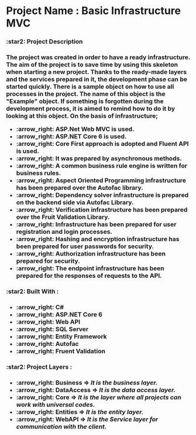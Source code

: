 <h1><strong>Project Name :</strong> Basic Infrastructure MVC</h1>
<h3>:star2: Project Description<h3/>
<p>The project was created in order to have a ready infrastructure. The aim of the project is to save time by using this skeleton when starting a new project. Thanks to the ready-made layers and the services prepared in it, the development phase can be started quickly. There is a sample object on how to use all processes in the project. The name of this object is the "Example" object. If something is forgotten during the development process, it is aimed to remind how to do it by looking at this object. On the basis of infrastructure;</p>
<ul>
    <li>:arrow_right:  ASP.Net Web MVC is used.</li>
    <li>:arrow_right:  ASP.NET Core 6 is used.</li>
    <li>:arrow_right:  Core First approach is adopted and Fluent API is used.</li>
    <li>:arrow_right:  It was prepared by asynchronous methods.</li>
    <li>:arrow_right:  A common business rule engine is written for business rules.</li>
    <li>:arrow_right:  Aspect Oriented Programming infrastructure has been prepared over the Autofac library.</li>
    <li>:arrow_right:  Dependency solver infrastructure is prepared on the backend side via Autofac Library.</li>
    <li>:arrow_right:  Verification infrastructure has been prepared over the Fruit Validation Library.</li>
    <li>:arrow_right:  Infrastructure has been prepared for user registration and login processes.</li>
    <li>:arrow_right:  Hashing and encryption infrastructure has been prepared for user passwords for security.</li>
    <li>:arrow_right:  Authorization infrastructure has been prepared for security.</li>
    <li>:arrow_right:  The endpoint infrastructure has been prepared for the responses of requests to the API.</li>
</ul>

<h3>:star2: Built With :<h3/>
    <ul>
        <li>:arrow_right:  C# </li>
        <li>:arrow_right:  ASP.NET Core 6 </li>
        <li>:arrow_right:  Web API </li>
        <li>:arrow_right:  SQL Server </li>
        <li>:arrow_right:  Entity Framework </li>
        <li>:arrow_right:  Autofac </li>
        <li>:arrow_right:  Fruent Validation </li>
    </ul>

<h3>:star2: Project Layers :<h3/>
    <ul>
        <li>:arrow_right: <b>Business =></b> <i>It is the business layer.</i></li>
        <li>:arrow_right: <b>DataAccess =></b> <i>It is the data access layer. </i></li>
        <li>:arrow_right: <b>Core =></b> <i>It is the layer where all projects can work with universal codes.</i></li>
        <li>:arrow_right: <b>Entities =></b> <i>It is the entity layer. </i></li>
        <li>:arrow_right: <b> WebAPI =></b> <i>It is the Service layer for communication with the client.</i></li>
    </ul>
